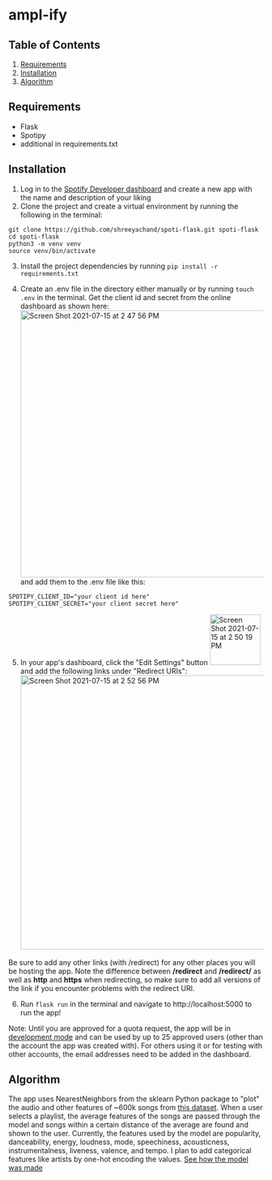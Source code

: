 # ampl-ify

## Table of Contents
1. [Requirements](https://github.com/shreeyachand/ampl-ify#requirements)
2. [Installation](https://github.com/shreeyachand/ampl-ify#installation)
3. [Algorithm](https://github.com/shreeyachand/ampl-ify#algorithm)

## Requirements
- Flask
- Spotipy
- additional in requirements.txt

## Installation
1. Log in to the [Spotify Developer dashboard](https://developer.spotify.com/dashboard/applications) and create a new app with the name and description of your liking
2. Clone the project and create a virtual environment by running the following in the terminal:
```
git clone https://github.com/shreeyachand/spoti-flask.git spoti-flask
cd spoti-flask
python3 -m venv venv
source venv/bin/activate
```
3. Install the project dependencies by running ```pip install -r requirements.txt```

4. Create an .env file in the directory either manually or by running ```touch .env``` in the terminal. Get the client id and secret from the online dashboard as shown here: <br> <img width="527" alt="Screen Shot 2021-07-15 at 2 47 56 PM" src="https://user-images.githubusercontent.com/76849512/125841169-80d21bc9-010b-43bf-9844-cd33ef85ee1f.png"> <br> and add them to the .env file like this:

```
SPOTIPY_CLIENT_ID="your client id here"
SPOTIPY_CLIENT_SECRET="your client secret here"
```
5. In your app's dashboard, click the "Edit Settings" button <img width="100" alt="Screen Shot 2021-07-15 at 2 50 19 PM" src="https://user-images.githubusercontent.com/76849512/125841477-0211e73c-a3f2-4016-8752-420717d89f58.png"> and add the following links under "Redirect URIs": <br> <img width="541" alt="Screen Shot 2021-07-15 at 2 52 56 PM" src="https://user-images.githubusercontent.com/76849512/125841766-a60a925f-bb37-4f00-a634-27050e212722.png">

Be sure to add any other links (with /redirect) for any other places you will be hosting the app. Note the difference between **/redirect** and **/redirect/** as well as **http** and **https** when redirecting, so make sure to add all versions of the link if you encounter problems with the redirect URI.

6. Run ```flask run``` in the terminal and navigate to http://localhost:5000 to run the app!

Note: Until you are approved for a quota request, the app will be in [development mode](https://developer.spotify.com/community/news/2021/05/27/improving-the-developer-and-user-experience-for-third-party-apps/) and can be used by up to 25 approved users (other than the account the app was created with). For others using it or for testing with other accounts, the email addresses need to be added in the dashboard.

## Algorithm
The app uses NearestNeighbors from the sklearn Python package to "plot" the audio and other features of ~600k songs from [this dataset](https://www.kaggle.com/yamaerenay/spotify-dataset-19212020-160k-tracks?select=tracks.csv). When a user selects a playlist, the average features of the songs are passed through the model and songs within a certain distance of the average are found and shown to the user. Currently, the features used by the model are popularity, danceability, energy, loudness, mode, speechiness, acousticness, instrumentalness, liveness, valence, and tempo. I plan to add categorical features like artists by one-hot encoding the values. [See how the model was made](https://github.com/shreeyachand/ampl-ify/blob/main/ModelingTracks.ipynb)
